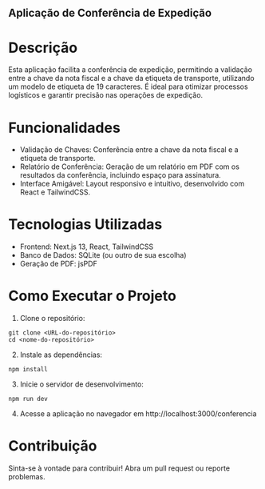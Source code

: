 
## Aplicação de Conferência de Expedição

# Descrição
Esta aplicação facilita a conferência de expedição, permitindo a validação entre a chave da nota fiscal e a chave da etiqueta de transporte, utilizando um modelo de etiqueta de 19 caracteres. É ideal para otimizar processos logísticos e garantir precisão nas operações de expedição.

# Funcionalidades
- Validação de Chaves: Conferência entre a chave da nota fiscal e a etiqueta de transporte.
- Relatório de Conferência: Geração de um relatório em PDF com os resultados da conferência, incluindo espaço para assinatura.
- Interface Amigável: Layout responsivo e intuitivo, desenvolvido com React e TailwindCSS.
# Tecnologias Utilizadas
- Frontend: Next.js 13, React, TailwindCSS
- Banco de Dados: SQLite (ou outro de sua escolha)
- Geração de PDF: jsPDF

# Como Executar o Projeto
1. Clone o repositório:
```
git clone <URL-do-repositório>
cd <nome-do-repositório>
```
2. Instale as dependências:
```
npm install
```
3. Inicie o servidor de desenvolvimento:
```
npm run dev
```

4. Acesse a aplicação no navegador em http://localhost:3000/conferencia

# Contribuição
Sinta-se à vontade para contribuir! Abra um pull request ou reporte problemas.

